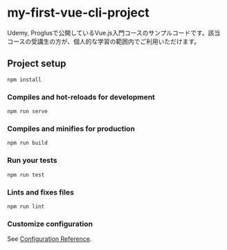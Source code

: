 # my-first-vue-cli-project
Udemy, Proglusで公開しているVue.js入門コースのサンプルコードです。該当コースの受講生の方が、個人的な学習の範囲内でご利用いただけます。

## Project setup
```
npm install
```

### Compiles and hot-reloads for development
```
npm run serve
```

### Compiles and minifies for production
```
npm run build
```

### Run your tests
```
npm run test
```

### Lints and fixes files
```
npm run lint
```

### Customize configuration
See [Configuration Reference](https://cli.vuejs.org/config/).
